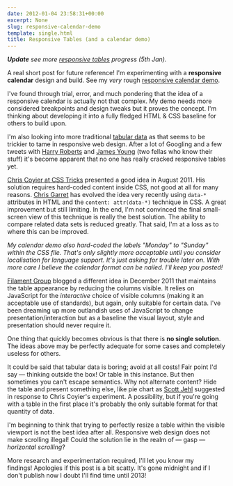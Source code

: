 ```yaml
---
date: 2012-01-04 23:58:31+00:00
excerpt: None
slug: responsive-calendar-demo
template: single.html
title: Responsive Tables (and a calendar demo)
---
```


_***Update*** see more [responsive tables](http://dbushell.com/2012/01/05/responsive-tables-2/) progress (5th Jan)._

A real short post for future reference! I'm experimenting with a **responsive calendar** design and build. See my _very_ rough [responsive calendar demo](http://dbushell.com/demos/calendar/v1_03-01-12.html).

I've found through trial, error, and much pondering that the idea of a responsive calendar is actually not that complex. My demo needs more considered breakpoints and design tweaks but it proves the concept. I'm thinking about developing it into a fully fledged HTML & CSS baseline for others to build upon.

I'm also looking into more traditional [tabular data](http://www.w3.org/TR/html5/tabular-data.html) as that seems to be trickier to tame in responsive web design. After a lot of Googling and a few tweets with [Harry Roberts](http://twitter.com/csswizardry) and [James Young](http://twitter.com/welcomebrand) (two fellas who know their stuff) it's become apparent that no one has really cracked responsive tables yet.

[Chris Coyier at CSS Tricks](http://css-tricks.com/responsive-data-tables/) presented a good idea in August 2011. His solution requires hard-coded content inside CSS, not good at all for many reasons. [Chris Garret](https://github.com/chrsgrrtt/Responsive-Table) has evolved the idea very recently using `data-*` attributes in HTML and the `content: attr(data-*)` technique in CSS. A great improvement but still limiting. In the end, I'm not convinced the final small-screen view of this technique is really the best solution. The ability to compare related data sets is reduced greatly. That said, I'm at a loss as to where this can be improved.

_My calendar demo also hard-coded the labels "Monday" to "Sunday" within the CSS file. That's only slightly more acceptable until you consider localisation for language support. It's just asking for trouble later on. With more care I believe the calendar format can be nailed. I'll keep you posted!_

[Filament Group](http://filamentgroup.com/lab/responsive_design_approach_for_complex_multicolumn_data_tables/) blogged a different idea in December 2011 that maintains the table appearance by reducing the columns visible. It relies on JavaScript for the _interactive_ choice of visible columns (making it an acceptable use of standards), but again, only suitable for certain data. I've been dreaming up more outlandish uses of JavaScript to change presentation/interaction but as a baseline the visual layout, style and presentation should never require it.

One thing that quickly becomes obvious is that there is **no single solution**. The ideas above may be perfectly adequate for some cases and completely useless for others.

It could be said that tabular data is boring; avoid at all costs! Fair point I'd say — thinking outside the box! Or table in this instance. But then sometimes you can't escape semantics. Why not alternate content? Hide the table and present something else, like pie chart as [Scott Jehl](http://jsbin.com/emexa4) suggested in response to Chris Coyier's experiment. A possibility, but if you're going with a table in the first place it's probably the only suitable format for that quantity of data.

I'm beginning to think that trying to perfectly resize a table within the visible viewport is not the best idea after all. Responsive web design does not make scrolling illegal! Could the solution lie in the realm of — gasp — _horizontal scrolling_?

More research and experimentation required, I'll let you know my findings! Apologies if this post is a bit scatty. It's gone midnight and if I don't publish now I doubt I'll find time until 2013!
